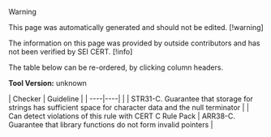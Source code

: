 > [!warning]  
>
> This page was automatically generated and should not be edited.
> [!warning]  
>
> The information on this page was provided by outside contributors and has not been verified by SEI CERT.
> [!info]  
>
> The table below can be re-ordered, by clicking column headers.

**Tool Version:** unknown

| 
    Checker
    | 
    Guideline
    |
| ----|----|
|  | 
     STR31-C. Guarantee that storage for strings has sufficient space for character data and the null terminator
     |
| Can detect violations of this rule with CERT C Rule Pack | 
     ARR38-C. Guarantee that library functions do not form invalid pointers
     |

